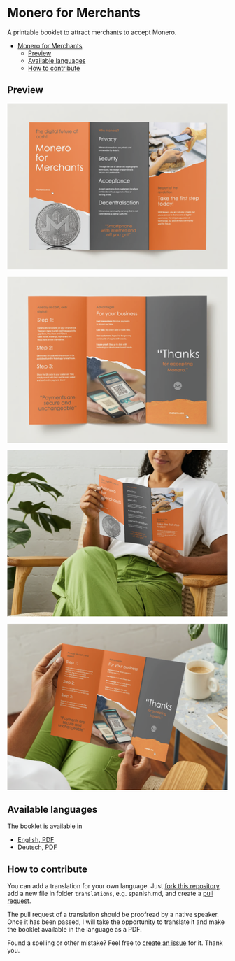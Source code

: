 # Monero for Merchants

A printable booklet to attract merchants to accept Monero.

- [Monero for Merchants](#monero-for-merchants)
  - [Preview](#preview)
  - [Available languages](#available-languages)
  - [How to contribute](#how-to-contribute)

## Preview

![Page One](assets/images/Screenshot%202023-08-31%20at%2007.50.14.png)

![Page Two](assets/images/Screenshot%202023-08-31%20at%2007.50.18.png)

![Reader One](assets/images/Screenshot%202023-08-31%20at%2007.50.24.png)

![Reader Two](assets/images/Screenshot%202023-08-31%20at%2007.50.28.png)

## Available languages

The booklet is available in

- [English, PDF](assets/pdfs/Monero%20for%20Merchants%20Booklet%20-%20english.pdf)
- [Deutsch, PDF](assets/pdfs/Monero%20fuer%20Haedler%20Flyer%20-%20deutsch.pdf)
## How to contribute

You can add a translation for your own language. Just [fork this repository](https://github.com/ASchmidt1024/monero-for-merchants-booklet/fork), add a new file in folder `translations`, e.g. spanish.md, and create a [pull request](https://docs.github.com/en/pull-requests/collaborating-with-pull-requests/proposing-changes-to-your-work-with-pull-requests/creating-a-pull-request?tool=webui).

The pull request of a translation should be proofread by a native speaker. Once it has been passed, I will take the opportunity to translate it and make the booklet available in the language as a PDF.

Found a spelling or other mistake? Feel free to [create an issue](https://github.com/ASchmidt1024/monero-for-merchants-booklet/issues/new/choose) for it. Thank you.

